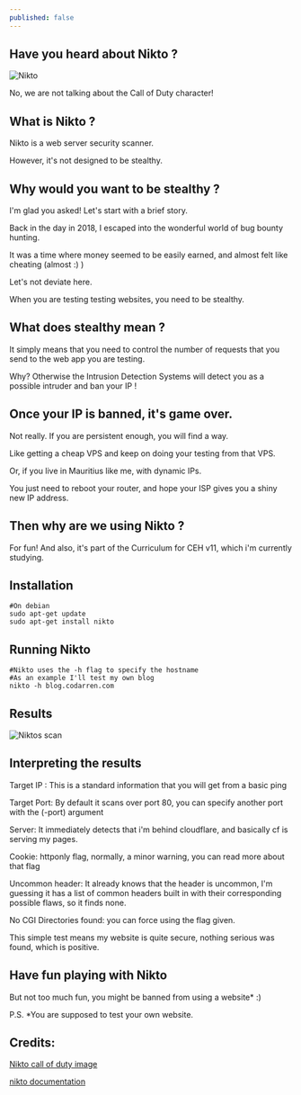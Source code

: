 ```yaml
---
published: false
---
```

## Have you heard about Nikto ?
![Nikto](https://github.com/codarrenvelvindron/codarrenvelvindron.github.io/raw/master/images/nikto.png)

No, we are not talking about the Call of Duty character!

## What is Nikto ?
Nikto is a web server security scanner.

However, it's not designed to be stealthy.



## Why would you want to be stealthy ?
I'm glad you asked! Let's start with a brief story.

Back in the day in 2018, I escaped into the wonderful world of bug bounty hunting.

It was a time where money seemed to be easily earned, and almost felt like cheating (almost :) )

Let's not deviate here.


When you are testing testing websites, you need to be stealthy.


## What does stealthy mean ?
It simply means that you need to control the number of requests that you send to the web app you are testing.

Why? Otherwise the Intrusion Detection Systems will detect you as a possible intruder and ban your IP !

## Once your IP is banned, it's game over.

Not really. If you are persistent enough, you will find a way.

Like getting a cheap VPS and keep on doing your testing from that VPS.

Or, if you live in Mauritius like me, with dynamic IPs. 

You just need to reboot your router, and hope your ISP gives you a shiny new IP address.

## Then why are we using Nikto ?
For fun! And also, it's part of the Curriculum for CEH v11, which i'm currently studying.

## Installation
```
#On debian
sudo apt-get update
sudo apt-get install nikto
```

## Running Nikto
```
#Nikto uses the -h flag to specify the hostname
#As an example I'll test my own blog
nikto -h blog.codarren.com
```

## Results
![Niktos scan](https://github.com/codarrenvelvindron/codarrenvelvindron.github.io/raw/master/images/nikto_scan.png)

## Interpreting the results
Target IP : This is a standard information that you will get from a basic ping

Target Port: By default it scans over port 80, you can specify another port with the (-port) argument

Server: It immediately detects that i'm behind cloudflare, and basically cf is serving my pages.

Cookie: httponly flag, normally, a minor warning, you can read more about that flag

Uncommon header: It already knows that the header is uncommon, I'm guessing it has a list of common headers built in with their corresponding possible flaws, so it finds none.

No CGI Directories found: you can force using the flag given.

This simple test means my website is quite secure, nothing serious was found, which is positive.

## Have fun playing with Nikto
But not too much fun, you might be banned from using a website* :)

P.S. *You are supposed to test your own website.

## Credits:
[Nikto call of duty image](https://static.wikia.nocookie.net/callofduty/images/3/34/Nikto_Portrait.png)

[nikto documentation](https://cirt.net/Nikto2)